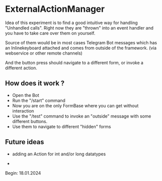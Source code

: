 ﻿# ExternalActionManager

Idea of this experiment is to find a good intuitive way for handling "Unhandled calls".
Right now they are "thrown" into an event handler and you have to take care over them on yourself.


Source of them would be in most cases Telegram Bot messages which has an Inlinekeyboard attached and comes from outside of the framework. (via webservice or other remote channels)

And the button press should navigate to a different form, or invoke a different action.


## How does it work ?


- Open the Bot
- Run the "/start" command
- Now you are on the only FormBase where you can get without interaction
- Use the "/test" command to invoke an "outside" message with some different buttons.
- Use them to navigate to different "hidden" forms


## Future ideas

- adding an Action for int and/or long datatypes


- 

Begin: 18.01.2024